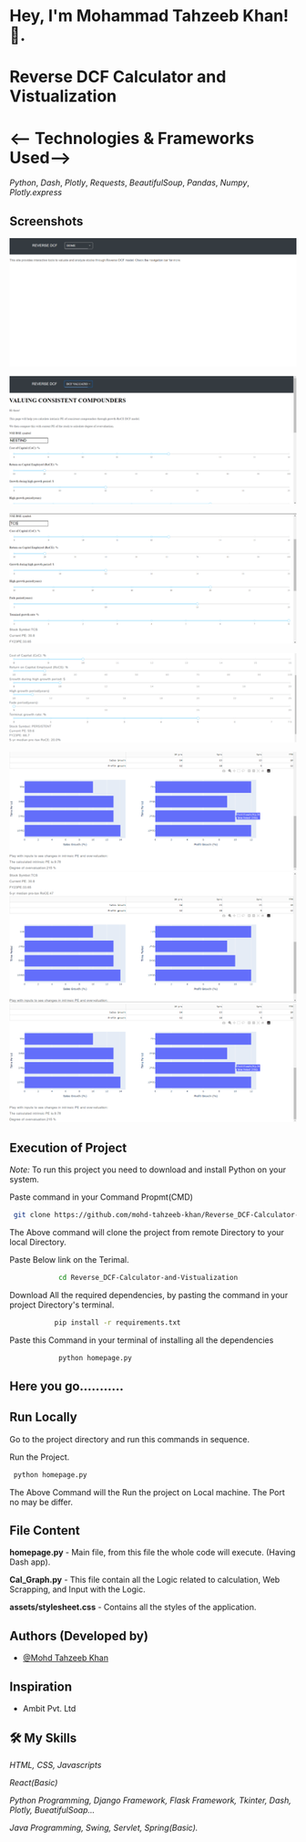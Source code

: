 
#  **Hey, I'm Mohammad Tahzeeb Khan! 👋.**

# Reverse DCF Calculator and Vistualization
# <-- Technologies & Frameworks Used-->
*Python*, *Dash*, *Plotly*, *Requests*, *BeautifulSoup*, *Pandas*, *Numpy*, *Plotly.express*

##
## Screenshots

![Home Page](https://github.com/mohd-tahzeeb-khan/Reverse_DCF-Calculator-and-Vistualization/blob/main/assets/Images/Homepage.png)

![Vistualization](https://github.com/mohd-tahzeeb-khan/Reverse_DCF-Calculator-and-Vistualization/blob/main/assets/Images/Calculationpage.png)

![Input Section](https://github.com/mohd-tahzeeb-khan/Reverse_DCF-Calculator-and-Vistualization/blob/main/assets/Images/Sliders.png)

![Detials Section](https://github.com/mohd-tahzeeb-khan/Reverse_DCF-Calculator-and-Vistualization/blob/main/assets/Images/Details.png)


![Graphs](https://github.com/mohd-tahzeeb-khan/Reverse_DCF-Calculator-and-Vistualization/blob/main/assets/Images/Graphs.png)
![Bars](https://github.com/mohd-tahzeeb-khan/Reverse_DCF-Calculator-and-Vistualization/blob/main/assets/Images/Bar_chart.png)
![Main Calculation](https://github.com/mohd-tahzeeb-khan/Reverse_DCF-Calculator-and-Vistualization/blob/main/assets/Images/Graphs.png)

## Execution of Project

*Note:*  To run this project you need to download and install Python on your system.

Paste command in your Command Propmt(CMD)
```bash
 git clone https://github.com/mohd-tahzeeb-khan/Reverse_DCF-Calculator-and-Vistualization.git
```
The Above command will clone the project from remote Directory to your local Directory.

Paste Below link on the Terimal. 
```bash
            cd Reverse_DCF-Calculator-and-Vistualization
```

Download All the required dependencies, by pasting the command in your project Directory's terminal.
```bash
           pip install -r requirements.txt
```



Paste this Command in your terminal of installing all the dependencies
```bash
            python homepage.py
```         
## Here you go...........




## Run Locally

Go to the project directory and run this commands in sequence.

Run the Project.
```bash
 python homepage.py
```
The Above Command will the Run the project on Local machine. The Port no may be differ.



## File Content

**homepage.py** - Main file, from this file the whole code will execute. (Having Dash app).

**Cal_Graph.py** - This file contain all the Logic related to calculation, Web Scrapping, and Input with the Logic.

**assets/stylesheet.css** - Contains all the styles of the application.


## Authors (Developed by)

- [@Mohd Tahzeeb Khan](https://www.github.com/Tahzeeb-web-py)

## Inspiration
- Ambit Pvt. Ltd

## 🛠 My Skills

*HTML, CSS, Javascripts*

*React(Basic)*

*Python Programming, Django Framework, Flask Framework, Tkinter, Dash, Plotly, BueatifulSoap...*

*Java Programming, Swing, Servlet, Spring(Basic).*
